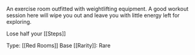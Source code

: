 An exercise room outfitted with weightlifting equipment. A good workout session here will wipe you out and leave you with little energy left for exploring.

Lose half your [[Steps]]

Type: [[Red Rooms]]
Base [[Rarity]]: Rare